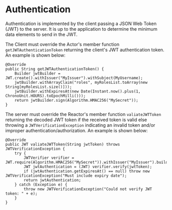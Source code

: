 # Authentication
Authentication is implemented by the client passing a JSON Web Token (JWT) to the server.
It is up to the application to determine the minimum data elements to send in the JWT.

The Client must override the Actor's member function `getJWTAuthenticationToken` returning the client's JWT authentication token.
An example is shown below:

```
@Override
public String getJWTAuthenticationToken() {
	Builder jwtBuilder = JWT.create().withIssuer("MyIssuer").withSubject(MyUsername);
	jwtBuilder.withArrayClaim("roles", myRolesList.toArray(new String[myRolesList.size()]));
	jwtBuilder.withExpiresAt(new Date(Instant.now().plus(1, ChronoUnit.HOURS).toEpochMilli()));
	return jwtBuilder.sign(Algorithm.HMAC256("MySecret"));
}
```

The server must override the Reactor's member function `valiateJWTToken` returning the decoded JWT token if the received token is valid
else throwing a `JWTVerificationException` indicating an invalid token and/or improper authentication/authorization. An example is shown below:

```
@Override
public JWT valiateJWTToken(String jwtToken) throws JWTVerificationException {
	try {
		JWTVerifier verifier = JWT.require(Algorithm.HMAC256("MySecret")).withIssuer("MyIssuer").build();
		JWT jwtAuthentication = (JWT) verifier.verify(jwtToken);
		if (jwtAuthentication.getExpiresAt() == null) throw new JWTVerificationException("Must include expiry date");
		return jwtAuthentication;
	} catch (Exception e) {
		throw new JWTVerificationException("Could not verify JWT token: " + e);
	}
}
```
